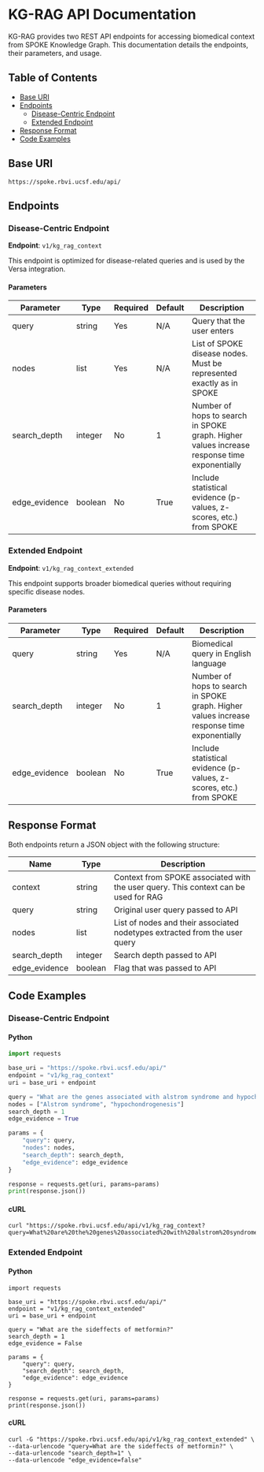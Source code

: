 # KG-RAG API Documentation

KG-RAG provides two REST API endpoints for accessing biomedical context from SPOKE Knowledge Graph. This documentation details the endpoints, their parameters, and usage.

## Table of Contents
- [Base URI](#base-uri)
- [Endpoints](#endpoints)
  - [Disease-Centric Endpoint](#disease-centric-endpoint)
  - [Extended Endpoint](#extended-endpoint)
- [Response Format](#response-format)
- [Code Examples](#code-examples)

## Base URI
`https://spoke.rbvi.ucsf.edu/api/`

## Endpoints

### Disease-Centric Endpoint
**Endpoint**: `v1/kg_rag_context`

This endpoint is optimized for disease-related queries and is used by the Versa integration.

#### Parameters

| Parameter | Type | Required | Default | Description |
|-----------|------|----------|---------|-------------|
| query | string | Yes | N/A | Query that the user enters |
| nodes | list | Yes | N/A | List of SPOKE disease nodes. Must be represented exactly as in SPOKE |
| search_depth | integer | No | 1 | Number of hops to search in SPOKE graph. Higher values increase response time exponentially |
| edge_evidence | boolean | No | True | Include statistical evidence (p-values, z-scores, etc.) from SPOKE |

### Extended Endpoint
**Endpoint**: `v1/kg_rag_context_extended`

This endpoint supports broader biomedical queries without requiring specific disease nodes.

#### Parameters

| Parameter | Type | Required | Default | Description |
|-----------|------|----------|---------|-------------|
| query | string | Yes | N/A | Biomedical query in English language |
| search_depth | integer | No | 1 | Number of hops to search in SPOKE graph. Higher values increase response time exponentially |
| edge_evidence | boolean | No | True | Include statistical evidence (p-values, z-scores, etc.) from SPOKE |


## Response Format

Both endpoints return a JSON object with the following structure:

| Name | Type | Description |
|------|------|-------------|
| context | string | Context from SPOKE associated with the user query. This context can be used for RAG |
| query | string | Original user query passed to API |
| nodes | list | List of nodes and their associated nodetypes extracted from the user query |
| search_depth | integer | Search depth passed to API |
| edge_evidence | boolean | Flag that was passed to API |

## Code Examples

### Disease-Centric Endpoint

#### Python
```python
import requests

base_uri = "https://spoke.rbvi.ucsf.edu/api/"
endpoint = "v1/kg_rag_context"
uri = base_uri + endpoint

query = "What are the genes associated with alstrom syndrome and hypochondrogenesis?"
nodes = ["Alstrom syndrome", "hypochondrogenesis"]
search_depth = 1
edge_evidence = True

params = {
    "query": query,
    "nodes": nodes,
    "search_depth": search_depth,
    "edge_evidence": edge_evidence
}

response = requests.get(uri, params=params)
print(response.json())
```

#### cURL
```
curl "https://spoke.rbvi.ucsf.edu/api/v1/kg_rag_context?query=What%20are%20the%20genes%20associated%20with%20alstrom%20syndrome%20and%20hypochondrogenesis%3F&nodes=Alstrom%20syndrome&nodes=hypochondrogenesis&search_depth=1&edge_evidence=True"
```


### Extended Endpoint

#### Python
```
import requests

base_uri = "https://spoke.rbvi.ucsf.edu/api/"
endpoint = "v1/kg_rag_context_extended"
uri = base_uri + endpoint

query = "What are the sideffects of metformin?"
search_depth = 1
edge_evidence = False

params = {
    "query": query,
    "search_depth": search_depth,
    "edge_evidence": edge_evidence
}

response = requests.get(uri, params=params)
print(response.json())
```

#### cURL
```
curl -G "https://spoke.rbvi.ucsf.edu/api/v1/kg_rag_context_extended" \
--data-urlencode "query=What are the sideffects of metformin?" \
--data-urlencode "search_depth=1" \
--data-urlencode "edge_evidence=false"
```

